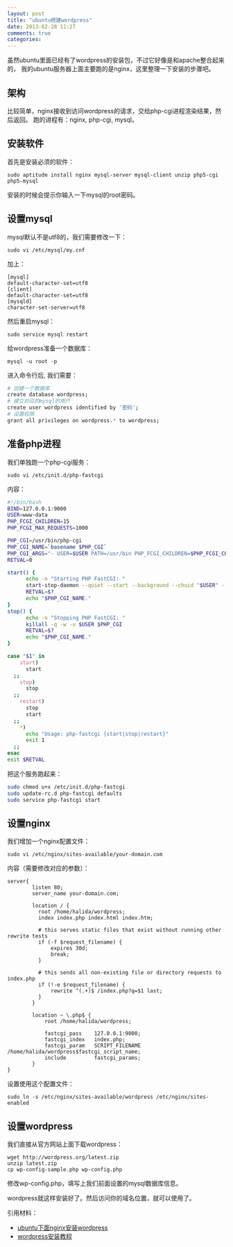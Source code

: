 ```yaml
---
layout: post
title: "ubuntu搭建wordpress"
date: 2013-02-28 11:27
comments: true
categories: 
---
```


虽然ubuntu里面已经有了wordpress的安装包，不过它好像是和apache整合起来的，
我的ubuntu服务器上面主要跑的是nginx，这里整理一下安装的步骤吧。

架构
-------------------------

比较简单，nginx接收到访问wordpress的请求，交给php-cgi进程渲染结果，然后返回。
跑的进程有：nginx, php-cgi, mysql。


安装软件
-------------------------

首先是安装必须的软件：

    sudo aptitude install nginx mysql-server mysql-client unzip php5-cgi php5-mysql
    
安装的时候会提示你输入一下mysql的root密码。

设置mysql
-------------------------
    
mysql默认不是utf8的，我们需要修改一下：

    sudo vi /etc/mysql/my.cnf
    
加上：

    [mysql]
    default-character-set=utf8
    [client]
    default-character-set=utf8
    [mysqld]
    character-set-server=utf8

然后重启mysql：

    sudo service mysql restart
    
给wordpress准备一个数据库：

    mysql -u root -p
    
进入命令行后, 我们需要：

```sh
# 创建一个数据库
create database wordpress;
# 建立对应的mysql的用户
create user wordpress identified by '密码';
# 设置权限
grant all privileges on wordpress.* to wordpress;
```
    
准备php进程
-----------------------------

我们单独跑一个php-cgi服务：

    sudo vi /etc/init.d/php-fastcgi

内容：

```sh
#!/bin/bash
BIND=127.0.0.1:9000
USER=www-data
PHP_FCGI_CHILDREN=15
PHP_FCGI_MAX_REQUESTS=1000

PHP_CGI=/usr/bin/php-cgi
PHP_CGI_NAME=`basename $PHP_CGI`
PHP_CGI_ARGS="- USER=$USER PATH=/usr/bin PHP_FCGI_CHILDREN=$PHP_FCGI_CHILDREN PHP_FCGI_MAX_REQUESTS=$PHP_FCGI_MAX_REQUESTS $PHP_CGI -b $BIND"
RETVAL=0

start() {
      echo -n "Starting PHP FastCGI: "
      start-stop-daemon --quiet --start --background --chuid "$USER" --exec /usr/bin/env -- $PHP_CGI_ARGS
      RETVAL=$?
      echo "$PHP_CGI_NAME."
}
stop() {
      echo -n "Stopping PHP FastCGI: "
      killall -q -w -u $USER $PHP_CGI
      RETVAL=$?
      echo "$PHP_CGI_NAME."
}

case "$1" in
    start)
      start
  ;;
    stop)
      stop
  ;;
    restart)
      stop
      start
  ;;
    *)
      echo "Usage: php-fastcgi {start|stop|restart}"
      exit 1
  ;;
esac
exit $RETVAL
```

把这个服务跑起来：

```sh
sudo chmod u+x /etc/init.d/php-fastcgi
sudo update-rc.d php-fastcgi defaults
sudo service php-fastcgi start
```

设置nginx
-----------------------------

我们增加一个nginx配置文件：

    sudo vi /etc/nginx/sites-available/your-domain.com
    
内容（需要修改对应的参数）：

```
server{
        listen 80;
        server_name your-domain.com;
    
        location / {
          root /home/halida/wordpress;
          index index.php index.html index.htm;
    
          # this serves static files that exist without running other rewrite tests
          if (-f $request_filename) {
              expires 30d;
              break;
          }
    
          # this sends all non-existing file or directory requests to index.php
          if (!-e $request_filename) {
              rewrite ^(.+)$ /index.php?q=$1 last;
          }
        }
    
        location ~ \.php$ {
            root /home/halida/wordpress;
            
            fastcgi_pass    127.0.0.1:9000;
            fastcgi_index   index.php;
            fastcgi_param   SCRIPT_FILENAME /home/halida/wordpress$fastcgi_script_name;
            include         fastcgi_params;
        }
}
```

设置使用这个配置文件：

    sudo ln -s /etc/nginx/sites-available/wordpress /etc/nginx/sites-enabled
    
设置wordpress
-----------------------------

我们直接从官方网站上面下载wordpress：

    wget http://wordpress.org/latest.zip
    unzip latest.zip
    cp wp-config-sample.php wp-config.php
    
修改wp-config.php，填写上我们前面设置的mysql数据库信息。

wordpress就这样安装好了。然后访问你的域名位置，就可以使用了。

引用材料：

- [ubuntu下面nginx安装wordpress](http://tomasz.sterna.tv/2009/04/php-fastcgi-with-nginx-on-ubuntu/)
- [wordpress安装教程](http://codex.wordpress.org/Installing_WordPress#Famous_5-Minute_Install)
